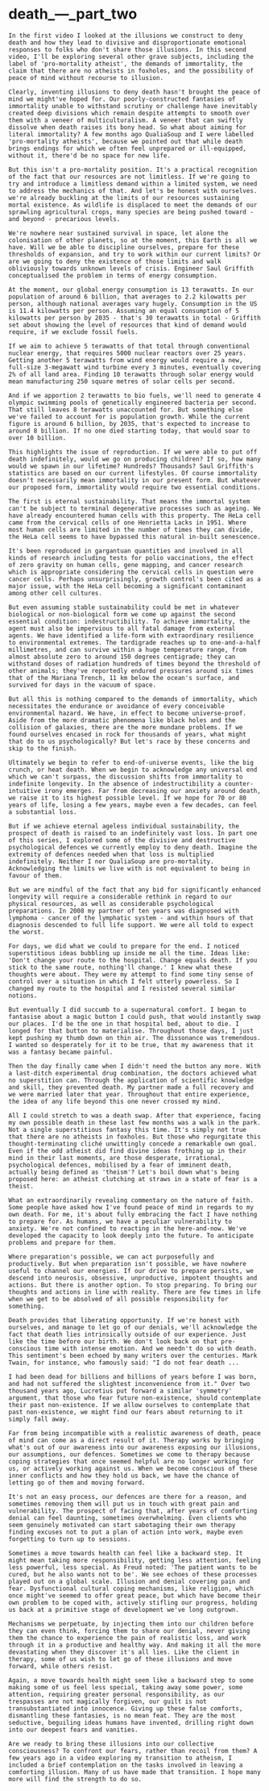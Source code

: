 <h1> death_—_part_two </h1>

    In the first video I looked at the illusions we construct to deny death and how they lead to divisive and disproportionate emotional responses to folks who don't share those illusions. In this second video, I'll be exploring several other grave subjects, including the label of 'pro-mortality atheist', the demands of immortality, the claim that there are no atheists in foxholes, and the possibility of peace of mind without recourse to illusion. 

    Clearly, inventing illusions to deny death hasn't brought the peace of mind we might've hoped for. Our poorly-constructed fantasies of immortality unable to withstand scrutiny or challenge have inevitably created deep divisions which remain despite attempts to smooth over them with a veneer of multiculturalism. A veneer that can swiftly dissolve when death raises its bony head. So what about aiming for literal immortality? A few months ago QualiaSoup and I were labelled 'pro-mortality atheists', because we pointed out that while death brings endings for which we often feel unprepared or ill-equipped, without it, there'd be no space for new life. 

    But this isn't a pro-mortality position. It's a practical recognition of the fact that our resources are not limitless. If we're going to try and introduce a limitless demand within a limited system, we need to address the mechanics of that. And let's be honest with ourselves. we're already buckling at the limits of our resources sustaining mortal existence. As wildlife is displaced to meet the demands of our sprawling agricultural crops, many species are being pushed toward - and beyond - precarious levels. 

    We're nowhere near sustained survival in space, let alone the colonisation of other planets, so at the moment, this Earth is all we have. Will we be able to discipline ourselves, prepare for these thresholds of expansion, and try to work within our current limits? Or are we going to deny the existence of those limits and walk obliviously towards unknown levels of crisis. Engineer Saul Griffith conceptualised the problem in terms of energy consumption. 

    At the moment, our global energy consumption is 13 terawatts. In our population of around 6 billion, that averages to 2.2 kilowatts per person, although national averages vary hugely. Consumption in the US is 11.4 kilowatts per person. Assuming an equal consumption of 5 kilowatts per person by 2035 - that's 30 terawatts in total - Griffith set about showing the level of resources that kind of demand would require, if we exclude fossil fuels. 

    If we aim to achieve 5 terawatts of that total through conventional nuclear energy, that requires 5000 nuclear reactors over 25 years. Getting another 5 terawatts from wind energy would require a new, full-size 3-megawatt wind turbine every 3 minutes, eventually covering 2% of all land area. Finding 10 terawatts through solar energy would mean manufacturing 250 square metres of solar cells per second. 

    And if we apportion 2 terawatts to bio fuels, we'll need to generate 4 olympic swimming pools of genetically engineered bacteria per second. That still leaves 8 terawatts unaccounted for. But something else we've failed to account for is population growth. While the current figure is around 6 billion, by 2035, that's expected to increase to around 8 billion. If no one died starting today, that would soar to over 10 billion. 

    This highlights the issue of reproduction. If we were able to put off death indefinitely, would we go on producing children? If so, how many would we spawn in our lifetime? Hundreds? Thousands? Saul Griffith's statistics are based on our current lifestyles. Of course immortality doesn't necessarily mean immortality in our present form. But whatever our proposed form, immortality would require two essential conditions. 

    The first is eternal sustainability. That means the immortal system can't be subject to terminal degenerative processes such as ageing. We have already encountered human cells with this property. The HeLa cell came from the cervical cells of one Henrietta Lacks in 1951. Where most human cells are limited in the number of times they can divide, the HeLa cell seems to have bypassed this natural in-built senescence. 

    It's been reproduced in gargantuan quantities and involved in all kinds of research including tests for polio vaccinations, the effect of zero gravity on human cells, gene mapping, and cancer research which is appropriate considering the cervical cells in question were cancer cells. Perhaps unsurprisingly, growth control's been cited as a major issue, with the HeLa cell becoming a significant contaminant among other cell cultures. 

    But even assuming stable sustainability could be met in whatever biological or non-biological form we come up against the second essential condition: indestructibility. To achieve immortality, the agent must also be impervious to all fatal damage from external agents. We have identified a life-form with extraordinary resilience to environmental extremes. The tardigrade reaches up to one-and-a-half millimetres, and can survive within a huge temperature range, from almost absolute zero to around 150 degrees centigrade; they can withstand doses of radiation hundreds of times beyond the threshold of other animals; they've reportedly endured pressures around six times that of the Mariana Trench, 11 km below the ocean's surface, and survived for days in the vacuum of space. 

    But all this is nothing compared to the demands of immortality, which necessitates the endurance or avoidance of every conceivable environmental hazard. We have, in effect to become universe-proof. Aside from the more dramatic phenomena like black holes and the collision of galaxies, there are the more mundane problems. If we found ourselves encased in rock for thousands of years, what might that do to us psychologically? But let's race by these concerns and skip to the finish. 

    Ultimately we begin to refer to end-of-universe events, like the big crunch, or heat death. When we begin to acknowledge any universal end which we can't surpass, the discussion shifts from immortality to indefinite longevity. In the absence of indestructibility a counter-intuitive irony emerges. Far from decreasing our anxiety around death, we raise it to its highest possible level. If we hope for 70 or 80 years of life, losing a few years, maybe even a few decades, can feel a substantial loss. 

    But if we achieve eternal ageless individual sustainability, the prospect of death is raised to an indefinitely vast loss. In part one of this series, I explored some of the divisive and destructive psychological defences we currently employ to deny death. Imagine the extremity of defences needed when that loss is multiplied indefinitely. Neither I nor QualiaSoup are pro-mortality. Acknowledging the limits we live with is not equivalent to being in favour of them. 

    But we are mindful of the fact that any bid for significantly enhanced longevity will require a considerable rethink in regard to our physical resources, as well as considerable psychological preparations. In 2008 my partner of ten years was diagnosed with lymphoma - cancer of the lymphatic system - and within hours of that diagnosis descended to full life support. We were all told to expect the worst. 

    For days, we did what we could to prepare for the end. I noticed superstitious ideas bubbling up inside me all the time. Ideas like: 'Don't change your route to the hospital. Change equals death. If you stick to the same route, nothing'll change.' I knew what these thoughts were about. They were my attempt to find some tiny sense of control over a situation in which I felt utterly powerless. So I changed my route to the hospital and I resisted several similar notions. 

    But eventually I did succumb to a supernatural comfort. I began to fantasise about a magic button I could push, that would instantly swap our places. I'd be the one in that hospital bed, about to die. I longed for that button to materialise. Throughout those days, I just kept pushing my thumb down on thin air. The dissonance was tremendous. I wanted so desperately for it to be true, that my awareness that it was a fantasy became painful. 

    Then the day finally came when I didn't need the button any more. With a last-ditch experimental drug combination, the doctors achieved what no superstition can. Through the application of scientific knowledge and skill, they prevented death. My partner made a full recovery and we were married later that year. Throughout that entire experience, the idea of any life beyond this one never crossed my mind. 

    All I could stretch to was a death swap. After that experience, facing my own possible death in these last few months was a walk in the park. Not a single superstitious fantasy this time. It's simply not true that there are no atheists in foxholes. But those who regurgitate this thought-terminating cliché unwittingly concede a remarkable own goal. Even if the odd atheist did find divine ideas frothing up in their mind in their last moments, are those desperate, irrational, psychological defences, mobilised by a fear of imminent death, actually being defined as 'theism'? Let's boil down what's being proposed here: an atheist clutching at straws in a state of fear is a theist. 

    What an extraordinarily revealing commentary on the nature of faith. Some people have asked how I've found peace of mind in regards to my own death. For me, it's about fully embracing the fact I have nothing to prepare for. As humans, we have a peculiar vulnerability to anxiety. We're not confined to reacting in the here-and-now. We've developed the capacity to look deeply into the future. To anticipate problems and prepare for them. 

    Where preparation's possible, we can act purposefully and productively. But when preparation isn't possible, we have nowhere useful to channel our energies. If our drive to prepare persists, we descend into neurosis, obsessive, unproductive, impotent thoughts and actions. But there is another option. To stop preparing. To bring our thoughts and actions in line with reality. There are few times in life when we get to be absolved of all possible responsibility for something. 

    Death provides that liberating opportunity. If we're honest with ourselves, and manage to let go of our denials, we'll acknowledge the fact that death lies intrinsically outside of our experience. Just like the time before our birth. We don't look back on that pre-conscious time with intense emotion. And we needn't do so with death. This sentiment's been echoed by many writers over the centuries. Mark Twain, for instance, who famously said: "I do not fear death ... 

    I had been dead for billions and billions of years before I was born, and had not suffered the slightest inconvenience from it." Over two thousand years ago, Lucretius put forward a similar 'symmetry' argument, that those who fear future non-existence, should contemplate their past non-existence. If we allow ourselves to contemplate that past non-existence, we might find our fears about returning to it simply fall away. 

    Far from being incompatible with a realistic awareness of death, peace of mind can come as a direct result of it. Therapy works by bringing what's out of our awareness into our awareness exposing our illusions, our assumptions, our defences. Sometimes we come to therapy because coping strategies that once seemed helpful are no longer working for us, or actively working against us. When we become conscious of these inner conflicts and how they hold us back, we have the chance of letting go of them and moving forward. 

    It's not an easy process, our defences are there for a reason, and sometimes removing them will put us in touch with great pain and vulnerability. The prospect of facing that, after years of comforting denial can feel daunting, sometimes overwhelming. Even clients who seem genuinely motivated can start sabotaging their own therapy finding excuses not to put a plan of action into work, maybe even forgetting to turn up to sessions. 

    Sometimes a move towards health can feel like a backward step. It might mean taking more responsibility, getting less attention, feeling less powerful, less special. As Freud noted: 'The patient wants to be cured, but he also wants not to be'. We see echoes of these processes played out on a global scale. Illusion and denial covering pain and fear. Dysfunctional cultural coping mechanisms, like religion, which once might've seemed to offer great peace, but which have become their own problem to be coped with, actively stifling our progress, holding us back at a primitive stage of development we've long outgrown. 

    Mechanisms we perpetuate, by injecting them into our children before they can even think, forcing them to share our denial, never giving them the chance to experience the pain of realistic loss, and work through it in a productive and healthy way. And making it all the more devastating when they discover it's all lies. Like the client in therapy, some of us wish to let go of these illusions and move forward, while others resist. 

    Again, a move towards health might seem like a backward step to some making some of us feel less special, taking away some power, some attention, requiring greater personal responsibility, as our trespasses are not magically forgiven, our guilt is not transubstantiated into innocence. Giving up these false comforts, dismantling these fantasies, is no mean feat. They are the most seductive, beguiling ideas humans have invented, drilling right down into our deepest fears and vanities. 

    Are we ready to bring these illusions into our collective consciousness? To confront our fears, rather than recoil from them? A few years ago in a video exploring my transition to atheism, I included a brief contemplation on the tasks involved in leaving a comforting illusion. Many of us have made that transition. I hope many more will find the strength to do so. 
